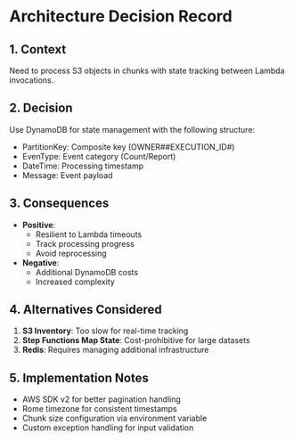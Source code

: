 


# Architecture Decision Record

## 1. Context
Need to process S3 objects in chunks with state tracking between Lambda invocations.

## 2. Decision
Use DynamoDB for state management with the following structure:
- PartitionKey: Composite key (OWNER#<owner>#EXECUTION_ID#<id>)
- EvenType: Event category (Count/Report)
- DateTime: Processing timestamp
- Message: Event payload

## 3. Consequences
- **Positive**:
  - Resilient to Lambda timeouts
  - Track processing progress
  - Avoid reprocessing
- **Negative**:
  - Additional DynamoDB costs
  - Increased complexity

## 4. Alternatives Considered
1. **S3 Inventory**: Too slow for real-time tracking
2. **Step Functions Map State**: Cost-prohibitive for large datasets
3. **Redis**: Requires managing additional infrastructure

## 5. Implementation Notes
- AWS SDK v2 for better pagination handling
- Rome timezone for consistent timestamps
- Chunk size configuration via environment variable
- Custom exception handling for input validation